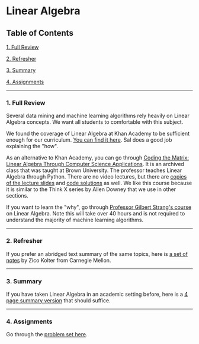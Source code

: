 # Linear Algebra

## Table of Contents
[1. Full Review](#section-a)

[2. Refresher](#section-b)

[3. Summary](#section-c)

[4. Assignments](#section-d)

---

### <a name="section-a"></a>1. Full Review

Several data mining and machine learning algorithms rely heavily on Linear Algebra concepts. We want all students to comfortable with this subject.

We found the coverage of Linear Algebra at Khan Academy to be sufficient enough for our curriculum. [You can find it here](https://www.khanacademy.org/math/linear-algebra). Sal does a good job explaining the "how".

As an alternative to Khan Academy, you can go through [Coding the Matrix: Linear Algebra Through Computer Science Applications](http://codingthematrix.com/). It is an archived class that was taught at Brown University. The professor teaches Linear Algebra through Python. There are no video lectures, but there are [copies of the lecture slides](http://codingthematrix.com/#slides) and [code solutions](http://resources.codingthematrix.com/) as well. We like this course because it is similar to the Think X series by Allen Downey that we use in other sections.

If you want to learn the "why", go through [Professor Gilbert Strang's course](https://www.youtube.com/playlist?list=PLE7DDD91010BC51F8) on Linear Algebra. Note this will take over 40 hours and is not required to understand the majority of machine learning algorithms.

---

### <a name="section-b"></a>2. Refresher

If you prefer an abridged text summary of the same topics, here is [a set of notes](resources/linear_algebra_notes.pdf) by Zico Kolter from Carnegie Mellon.

---

### <a name="section-c"></a>3. Summary

If you have taken Linear Algebra in an academic setting before, here is a [4 page summary version](resources/linear_algebra_4.pdf) that should suffice.

---

### <a name="section-d"></a>4. Assignments

Go through the [problem set here](resources/la-problems.pdf).

